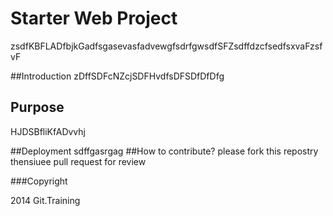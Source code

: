 # Starter Web Project
zsdfKBFLADfbjkGadfsgasevasfadvewgfsdrfgwsdfSFZsdffdzcfsedfsxvaFzsfvF

##Introduction
zDffSDFcNZcjSDFHvdfsDFSDfDfDfg

## Purpose
HJDSBfliKfADvvhj

##Deployment
sdffgasrgag
##How to contribute?
please fork this repostry
thensiuee pull request for review


###Copyright

2014 Git.Training